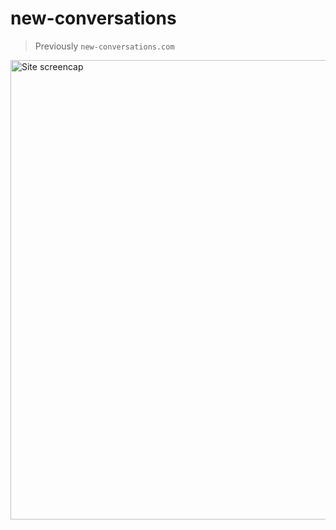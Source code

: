 # new-conversations

> Previously `new-conversations.com`

<img width="735" alt="Site screencap" src="https://user-images.githubusercontent.com/38357771/63633402-fe46e400-c5fc-11e9-9bd7-07a89b9f84fc.png">
